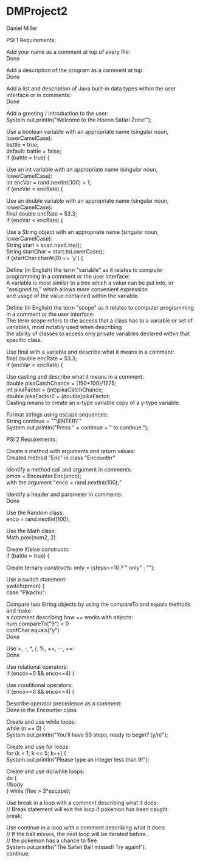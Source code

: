 # DMProject2  

Daniel Miller

PSI 1 Requirements:  

Add your name as a comment at top of every file:  
  Done  

Add a description of the program as a comment at top:  
  Done  

Add a list and description of Java built-in data types within the user interface or in comments:  
  Done  

Add a greeting / introduction to the user:  
  System.out.println("Welcome to the Hoenn Safari Zone!");  

Use a boolean variable with an appropriate name  (singular noun, lowerCamelCase):  
  battle = true;  
  default: battle = false;  
  if (battle = true) {    

Use an int variable with an appropriate name (singular noun, lowerCamelCase):  
  int encVar = rand.nextInt(100) + 1;  
  if (encVar < encRate) {  

Use an double variable with an appropriate name (singular noun, lowerCamelCase):  
  final double encRate = 53.3;  
  if (encVar < encRate) {  

Use a String object with an appropriate name (singular noun, lowerCamelCase):  
  String start = scan.nextLine();  
  String startChar = start.toLowerCase();  
  if (startChar.charAt(0) == 'y') {  

Define (in English) the term "variable" as it relates to computer programming in a comment or the user interface:  
  A variable is most similar to a box which a value can be put into, or "assigned to," which allows more convenient expression  
  and usage of the value contained within the variable.  

Define (in English) the term "scope" as it relates to computer programming in a comment or the user interface:  
  The term scope refers to the access that a class has to a variable or set of variables, most notably used when describing  
  the ability of classes to access only private variables declared within that specific class.  

Use final with a variable and describe what it means in a comment:  
  final double encRate = 53.3;  
  if (encVar < encRate) {  

Use casting and describe what it means in a comment:  
    double pikaCatchChance = (190*100)/1275;  
    int pikaFactor = (int)pikaCatchChance;  
    double pikaFactor2 = (double)pikaFactor;  
    Casting means to create an x-type variable copy of a y-type variable.  

Format strings using escape sequences:  
  String continue = "\"\\ENTER\\\""  
  System.out.println("Press " + continue + " to continue.");  
  
  
PSI 2 Requirements:  

Create a method with arguments and return values:  
	Created method "Enc" in class "Encounter"  

Identify a method call and argument in comments:  
	pmon = Encounter.Enc(enco);  
	with the argument "enco = rand.nextInt(100);"  

Identify a header and parameter in comments:  
  Done  

Use the Random class:  
  enco = rand.nextInt(100);  

Use the Math class:  
  Math.pow(num2, 2)  

Create if/else constructs:  
	if (battle = true) {   

Create ternary constructs:
	only = (steps<=10 ? " only" : "");

Use a switch statement:  
	switch(pmon) {  
    	  case "Pikachu":  

Compare two String objects by using the compareTo and equals methods and make  
a comment describing how == works with objects:  
	num.compareTo("9") < 0  
	confChar.equals("y")  
	Done  

Use +, -, *, /, %, ++, --, +=:  
	Done  

Use relational operators:  
	if (enco>=0 && enco<=4) {  

Use conditional operators:  
	if (enco>=0 && enco<=4) {  

Describe operator precedence as a comment:  
	Done in the Encounter class  

Create and use while loops:  
	while (n == 0) {  
      System.out.println("You'll have 50 steps, ready to begin? (y/n)");  

Create and use for loops:  
	for (k = 1; k <= 5; k++) {  
    	System.out.println("Please type an integer less than 9!");  

Create and use do/while loops:  
	do {  
    		//body  
	} while (flee > 3*escape);  

Use break in a loop with a comment describing what it does:  
	// Break statement will exit the loop if pokemon has been caught  
              break;  

Use continue in a loop with a comment describing what it does:  
	// If the ball misses, the next loop will be iterated before..  
    // the pokemon has a chance to flee.  
    System.out.println("The Safari Ball missed! Try again!");  
    continue;  

